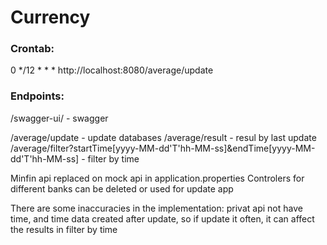 # Currency

### Crontab:
0 */12 * * * http://localhost:8080/average/update

### Endpoints:

/swagger-ui/ - swagger

/average/update - update databases
/average/result - resul by last update
/average/filter?startTime[yyyy-MM-dd'T'hh-MM-ss]&endTime[yyyy-MM-dd'T'hh-MM-ss] - filter by time

Minfin api replaced on mock api in application.properties
Controlers for different banks can be deleted or used for update app

There are some inaccuracies in the implementation: privat api not have time, and time data created after update, so if update it often, it can affect the results in filter by time
